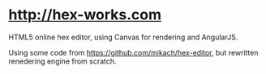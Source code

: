 http://hex-works.com
==========

HTML5 online hex editor, using Canvas for rendering and AngularJS.

Using some code from https://github.com/mikach/hex-editor, but rewritten renedering engine from scratch.


